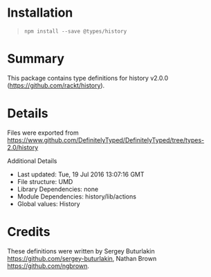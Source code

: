 # Installation
> `npm install --save @types/history`

# Summary
This package contains type definitions for history v2.0.0 (https://github.com/rackt/history).

# Details
Files were exported from https://www.github.com/DefinitelyTyped/DefinitelyTyped/tree/types-2.0/history

Additional Details
 * Last updated: Tue, 19 Jul 2016 13:07:16 GMT
 * File structure: UMD
 * Library Dependencies: none
 * Module Dependencies: history/lib/actions
 * Global values: History

# Credits
These definitions were written by Sergey Buturlakin <https://github.com/sergey-buturlakin>, Nathan Brown <https://github.com/ngbrown>.
